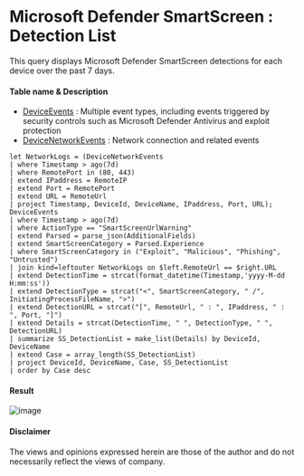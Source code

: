 # Microsoft Defender SmartScreen : Detection List
This query displays Microsoft Defender SmartScreen detections for each device over the past 7 days.

#### Table name & Description
- [DeviceEvents](https://learn.microsoft.com/en-us/microsoft-365/security/defender/advanced-hunting-deviceevents-table?view=o365-worldwide) :	Multiple event types, including events triggered by security controls such as Microsoft Defender Antivirus and exploit protection
- [DeviceNetworkEvents](https://learn.microsoft.com/en-us/microsoft-365/security/defender/advanced-hunting-devicenetworkevents-table?view=o365-worldwide) : 	Network connection and related events

```kusto
let NetworkLogs = (DeviceNetworkEvents
| where Timestamp > ago(7d)
| where RemotePort in (80, 443)
| extend IPaddress = RemoteIP
| extend Port = RemotePort
| extend URL = RemoteUrl
| project Timestamp, DeviceId, DeviceName, IPaddress, Port, URL);
DeviceEvents
| where Timestamp > ago(7d)
| where ActionType == "SmartScreenUrlWarning"
| extend Parsed = parse_json(AdditionalFields)
| extend SmartScreenCategory = Parsed.Experience
| where SmartScreenCategory in ("Exploit", "Malicious", "Phishing", "Untrusted")
| join kind=leftouter NetworkLogs on $left.RemoteUrl == $right.URL
| extend DetectionTime = strcat(format_datetime(Timestamp,'yyyy-M-dd H:mm:ss'))
| extend DetectionType = strcat("<", SmartScreenCategory, " /", InitiatingProcessFileName, ">")
| extend DetectionURL = strcat("[", RemoteUrl, " : ", IPaddress, " : ", Port, "]")
| extend Details = strcat(DetectionTime, " ", DetectionType, " ", DetectionURL)
| summarize SS_DetectionList = make_list(Details) by DeviceId, DeviceName
| extend Case = array_length(SS_DetectionList)
| project DeviceId, DeviceName, Case, SS_DetectionList
| order by Case desc  
```

#### Result
![image](https://github.com/LearningKijo/KQL/assets/120234772/33ad8f17-925a-4a2e-99b4-51d8c0c52430)

#### Disclaimer
The views and opinions expressed herein are those of the author and do not necessarily reflect the views of company.
